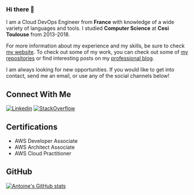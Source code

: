 ### Hi there 👋

<!--
**antoinedelia/antoinedelia** is a ✨ _special_ ✨ repository because its `README.md` (this file) appears on your GitHub profile.

Here are some ideas to get you started:

- 🔭 I’m currently working on ...
- 🌱 I’m currently learning ...
- 👯 I’m looking to collaborate on ...
- 🤔 I’m looking for help with ...
- 💬 Ask me about ...
- 📫 How to reach me: ...
- ⚡ Fun fact: ...
-->

I am a Cloud DevOps Engineer from __France__  with knowledge of a wide variety of languages and tools. I studied __Computer Science__ at __Cesi Toulouse__ from 2013-2018.

For more information about my experience and my skills, be sure to check [my website](https://antoinedelia.fr). To check out some of my work, you can check out some of [my repositories](https://github.com/antoinedelia?tab=repositories) or find interesting posts on my [professional blog](https://cloud.antoinedelia.fr/en).

I am always looking for new opportunities. If you would like to get into contact, send me an email, or use any of the social channels below!

## Connect With Me

[![Linkedin](https://img.shields.io/badge/LinkedIn-Antoine%20Delia-blue?logo=linkedin)](https://www.linkedin.com/in/antoinedelia/)
[![StackOverflow](https://img.shields.io/stackexchange/stackoverflow/r/4141606?color=gold&label=StackOverflow&logo=stackoverflow&logoColor=white)](https://stackoverflow.com/users/4141606/antoine-delia)

## Certifications

- AWS Developer Associate
- AWS Architect Associate
- AWS Cloud Practitioner

## GitHub

[![Antoine's GitHub stats](https://github-readme-stats.vercel.app/api?username=antoinedelia&theme=dark)](https://github.com/anuraghazra/github-readme-stats)
